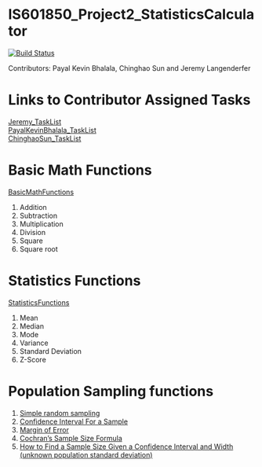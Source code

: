 # IS601850_Project2_StatisticsCalculator
[![Build Status](https://travis-ci.com/Cs586/IS601850_Project2_StatisticsCalculator.svg?branch=master)](https://travis-ci.com/Cs586/IS601850_Project2_StatisticsCalculator)

Contributors: Payal Kevin Bhalala, Chinghao Sun and Jeremy Langenderfer



# Links to Contributor Assigned Tasks
[Jeremy_TaskList](https://github.com/jderfer31/IS601850_Project2_StatisticsCalculator/blob/master/ContributorTasks/Jeremy_TaskList.md)  
[PayalKevinBhalala_TaskList](https://github.com/jderfer31/IS601850_Project2_StatisticsCalculator/blob/master/ContributorTasks/PayalKevinBhalala_TaskList.md)  
[ChinghaoSun_TaskList](https://github.com/jderfer31/IS601850_Project2_StatisticsCalculator/blob/master/ContributorTasks/ChinghaoSun_TaskList.md)

# Basic Math Functions
[BasicMathFunctions](https://github.com/jderfer31/IS601850_Project2_StatisticsCalculator/tree/master/Calculator)  

  1. Addition
  2. Subtraction
  3. Multiplication
  4. Division
  5. Square
  6. Square root
  
 # Statistics Functions
 [StatisticsFunctions](https://github.com/jderfer31/IS601850_Project2_StatisticsCalculator/tree/master/Statistics)
 
  1. Mean
  2. Median
  3. Mode
  4. Variance
  5. Standard Deviation
  6. Z-Score

# Population Sampling functions
  1. [Simple random sampling](https://github.com/jderfer31/IS601850_Project2_StatisticsCalculator/blob/master/Statistics/Sample_random_Sampling.py)
  2. [Confidence Interval For a Sample](https://github.com/jderfer31/IS601850_Project2_StatisticsCalculator/blob/master/Statistics/Confidence_interval.py)
  3. [Margin of Error](https://github.com/jderfer31/IS601850_Project2_StatisticsCalculator/blob/master/Statistics/Margin_Error.py)
  4. [Cochran’s Sample Size Formula](https://github.com/jderfer31/IS601850_Project2_StatisticsCalculator/blob/master/Statistics/Cochran_Sample_Size.py)
  5. [How to Find a Sample Size Given a Confidence Interval and Width (unknown population standard deviation)](https://github.com/jderfer31/IS601850_Project2_StatisticsCalculator/blob/master/Statistics/CochSampleWithoutSD.py)
